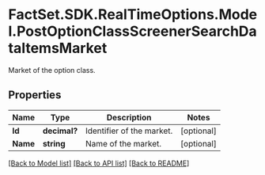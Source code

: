 # FactSet.SDK.RealTimeOptions.Model.PostOptionClassScreenerSearchDataItemsMarket
Market of the option class.

## Properties

Name | Type | Description | Notes
------------ | ------------- | ------------- | -------------
**Id** | **decimal?** | Identifier of the market. | [optional] 
**Name** | **string** | Name of the market. | [optional] 

[[Back to Model list]](../README.md#documentation-for-models) [[Back to API list]](../README.md#documentation-for-api-endpoints) [[Back to README]](../README.md)

